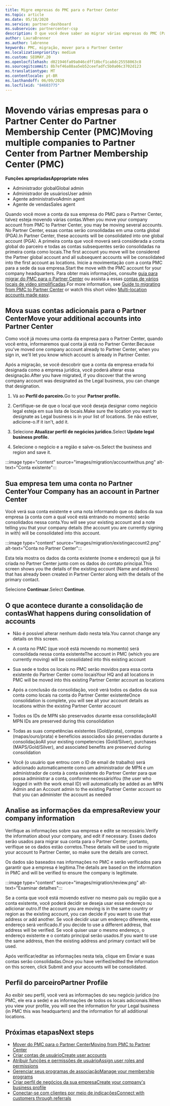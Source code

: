 ```yaml
---
title: Migre empresas do PMC para o Partner Center
ms.topic: article
ms.date: 05/18/2020
ms.service: partner-dashboard
ms.subservice: partnercenter-csp
description: O que você deve saber ao migrar várias empresas do PMC (Partner Membership Center) para o Partner Center e consolidá-las em uma conta global de parceiro.
author: LauraBrenner
ms.author: labrenne
keywords: PMC, migração, mover para o Partner Center
ms.localizationpriority: medium
ms.custom: SEOMAY.20
ms.openlocfilehash: d021946fa09a046cdff10bcf1ca8dc25558063c8
ms.sourcegitcommit: 8b7ef46a88aa5eb52ceefadfc5b0a06c3702d123
ms.translationtype: MT
ms.contentlocale: pt-BR
ms.lasthandoff: 06/09/2020
ms.locfileid: "84603775"
---
```

# <a name="moving-multiple-companies-to-partner-center-from-partner-membership-center-pmc"></a><span data-ttu-id="428eb-104">Movendo várias empresas para o Partner Center do Partner Membership Center (PMC)</span><span class="sxs-lookup"><span data-stu-id="428eb-104">Moving multiple companies to Partner Center from Partner Membership Center (PMC)</span></span>

<span data-ttu-id="428eb-105">**Funções apropriadas**</span><span class="sxs-lookup"><span data-stu-id="428eb-105">**Appropriate roles**</span></span>

- <span data-ttu-id="428eb-106">Administrador global</span><span class="sxs-lookup"><span data-stu-id="428eb-106">Global admin</span></span>
- <span data-ttu-id="428eb-107">Administrador de usuários</span><span class="sxs-lookup"><span data-stu-id="428eb-107">User admin</span></span>
- <span data-ttu-id="428eb-108">Agente administrativo</span><span class="sxs-lookup"><span data-stu-id="428eb-108">Admin agent</span></span>
- <span data-ttu-id="428eb-109">Agente de vendas</span><span class="sxs-lookup"><span data-stu-id="428eb-109">Sales agent</span></span>

<span data-ttu-id="428eb-110">Quando você move a conta da sua empresa do PMC para o Partner Center, talvez esteja movendo várias contas.</span><span class="sxs-lookup"><span data-stu-id="428eb-110">When you move your company account from PMC to Partner Center, you may be moving several accounts.</span></span> <span data-ttu-id="428eb-111">No Partner Center, essas contas serão consolidadas em uma conta global (PGA).</span><span class="sxs-lookup"><span data-stu-id="428eb-111">In Partner Center, these accounts will be consolidated into one global account (PGA).</span></span> <span data-ttu-id="428eb-112">A primeira conta que você moverá será considerada a conta global do parceiro e todas as contas subsequentes serão consolidadas na primeira conta como locais.</span><span class="sxs-lookup"><span data-stu-id="428eb-112">The first account you move will be considered the Partner global account and all subsequent accounts will be consolidated into the first account as locations.</span></span> <span data-ttu-id="428eb-113">Inicie a movimentação com a conta PMC para a sede da sua empresa.</span><span class="sxs-lookup"><span data-stu-id="428eb-113">Start the move with the PMC account for your company headquarters.</span></span> <span data-ttu-id="428eb-114">Para obter mais informações, consulte [guia para migrar do PMC para o Partner Center](guide-to-migration.md) ou assista a essas [contas de vários locais de vídeo simplificadas](https://vimeo.com/290335248).</span><span class="sxs-lookup"><span data-stu-id="428eb-114">For more information, see [Guide to migrating from PMC to Partner Center](guide-to-migration.md) or watch this short video [Multi-location accounts made easy](https://vimeo.com/290335248).</span></span>

## <a name="move-your-additional-accounts-into-partner-center"></a><span data-ttu-id="428eb-115">Mova suas contas adicionais para o Partner Center</span><span class="sxs-lookup"><span data-stu-id="428eb-115">Move your additional accounts into Partner Center</span></span>

<span data-ttu-id="428eb-116">Como você já moveu uma conta da empresa para o Partner Center, quando você entra, informaremos qual conta já está no Partner Center.</span><span class="sxs-lookup"><span data-stu-id="428eb-116">Because you've moved one company account already to Partner Center, when you sign in, we'll let you know which account is already in Partner Center.</span></span>

<span data-ttu-id="428eb-117">Após a migração, se você descobrir que a conta da empresa errada foi designada como a empresa jurídica, você poderá alterar essa designação.</span><span class="sxs-lookup"><span data-stu-id="428eb-117">After you have migrated, if you discover that the wrong company account was designated as the Legal business, you can change that designation.</span></span>

1. <span data-ttu-id="428eb-118">Vá ao **Perfil do parceiro.**</span><span class="sxs-lookup"><span data-stu-id="428eb-118">Go to your **Partner profile.**</span></span>

2. <span data-ttu-id="428eb-119">Certifique-se de que o local que você deseja designar como negócio legal esteja em sua lista de locais.</span><span class="sxs-lookup"><span data-stu-id="428eb-119">Make sure the location you want to designate as Legal business is in your list of locations.</span></span> <span data-ttu-id="428eb-120">Se não estiver, adicione-o.</span><span class="sxs-lookup"><span data-stu-id="428eb-120">If it isn't, add it.</span></span>

3. <span data-ttu-id="428eb-121">Selecione **Atualizar perfil de negócios jurídico.**</span><span class="sxs-lookup"><span data-stu-id="428eb-121">Select **Update legal business profile.**</span></span>

4. <span data-ttu-id="428eb-122">Selecione o negócio e a região e salve-os.</span><span class="sxs-lookup"><span data-stu-id="428eb-122">Select the business and region and save it.</span></span>

:::image type="content" source="images/migration/accountwithus.png" alt-text="Conta existente":::

## <a name="your-company-has-an-account-in-partner-center"></a><span data-ttu-id="428eb-124">Sua empresa tem uma conta no Partner Center</span><span class="sxs-lookup"><span data-stu-id="428eb-124">Your Company has an account in Partner Center</span></span>

<span data-ttu-id="428eb-125">Você verá sua conta existente e uma nota informando que os dados da sua empresa (a conta com a qual você está entrando no momento) serão consolidados nessa conta.</span><span class="sxs-lookup"><span data-stu-id="428eb-125">You will see your existing account and a note telling you that your company details (the account you are currently signing in with) will be consolidated into this account.</span></span>

:::image type="content" source="images/migration/existingaccount2.png" alt-text="Conta no Partner Center":::

<span data-ttu-id="428eb-127">Esta tela mostra os dados da conta existente (nome e endereço) que já foi criada no Partner Center junto com os dados do contato principal.</span><span class="sxs-lookup"><span data-stu-id="428eb-127">This screen shows you the details of the existing account (Name and address) that has already been created in Partner Center along with the details of the primary contact.</span></span>

<span data-ttu-id="428eb-128">Selecione **Continuar**.</span><span class="sxs-lookup"><span data-stu-id="428eb-128">Select **Continue**.</span></span>

## <a name="what-happens-during-consolidation-of-accounts"></a><span data-ttu-id="428eb-129">O que acontece durante a consolidação de contas</span><span class="sxs-lookup"><span data-stu-id="428eb-129">What happens during consolidation of accounts</span></span>

- <span data-ttu-id="428eb-130">Não é possível alterar nenhum dado nesta tela.</span><span class="sxs-lookup"><span data-stu-id="428eb-130">You cannot change any details on this screen.</span></span>

- <span data-ttu-id="428eb-131">A conta no PMC (que você está movendo no momento) será consolidada nessa conta existente</span><span class="sxs-lookup"><span data-stu-id="428eb-131">The account in PMC (which you are currently moving) will be consolidated into this existing account</span></span>

- <span data-ttu-id="428eb-132">Sua sede e todos os locais no PMC serão movidos para essa conta existente do Partner Center como locais</span><span class="sxs-lookup"><span data-stu-id="428eb-132">Your HQ and all locations in PMC will be moved into this existing Partner Center account as locations</span></span>

- <span data-ttu-id="428eb-133">Após a conclusão da consolidação, você verá todos os dados da sua conta como locais na conta do Partner Center existente</span><span class="sxs-lookup"><span data-stu-id="428eb-133">Once consolidation is complete, you will see all your account details as locations within the existing Partner Center account</span></span>

- <span data-ttu-id="428eb-134">Todos os IDs de MPN são preservados durante essa consolidação</span><span class="sxs-lookup"><span data-stu-id="428eb-134">All MPN IDs are preserved during this consolidation</span></span>

- <span data-ttu-id="428eb-135">Todas as suas competências existentes (Gold/prata), compras (mapas/ouro/prata) e benefícios associados são preservadas durante a consolidação</span><span class="sxs-lookup"><span data-stu-id="428eb-135">All your existing competencies (Gold/Silver), purchases (MAPS/Gold/Silver), and associated benefits are preserved during consolidation</span></span>

- <span data-ttu-id="428eb-136">Você (o usuário que entrou com o ID de email de trabalho) será adicionado automaticamente como um administrador de MPN e um administrador de conta à conta existente do Partner Center para que possa administrar a conta, conforme necessário</span><span class="sxs-lookup"><span data-stu-id="428eb-136">You (the user who logged in with the work email ID) will automatically be added as an MPN Admin and an Account admin to the existing Partner Center account so that you can administer the account as needed</span></span>

## <a name="review-your-company-information"></a><span data-ttu-id="428eb-137">Analise as informações da empresa</span><span class="sxs-lookup"><span data-stu-id="428eb-137">Review your company information</span></span>

<span data-ttu-id="428eb-138">Verifique as informações sobre sua empresa e edite se necessário.</span><span class="sxs-lookup"><span data-stu-id="428eb-138">Verify the information about your company, and edit if necessary.</span></span>  <span data-ttu-id="428eb-139">Esses dados serão usados para migrar sua conta para o Partner Center; portanto, verifique se os dados estão corretos.</span><span class="sxs-lookup"><span data-stu-id="428eb-139">These details will be used to migrate your account to Partner Center, so make sure the details are correct.</span></span>

<span data-ttu-id="428eb-140">Os dados são baseados nas informações no PMC e serão verificados para garantir que a empresa é legítima.</span><span class="sxs-lookup"><span data-stu-id="428eb-140">The details are based on the information in PMC and will be verified to ensure the company is legitimate.</span></span>


:::image type="content" source="images/migration/review.png" alt-text="Examinar detalhes":::

<span data-ttu-id="428eb-142">Se a conta que você está movendo estiver no mesmo país ou região que a conta existente, você poderá decidir se deseja usar esse endereço ou adicionar outro.</span><span class="sxs-lookup"><span data-stu-id="428eb-142">If the account you are moving is in the same country or region as the existing account, you can decide if you want to use that address or add another.</span></span> <span data-ttu-id="428eb-143">Se você decidir usar um endereço diferente, esse endereço será verificado.</span><span class="sxs-lookup"><span data-stu-id="428eb-143">If you decide to use a different address, that address will be verified.</span></span> <span data-ttu-id="428eb-144">Se você quiser usar o mesmo endereço, o endereço existente e o contato principal serão usados.</span><span class="sxs-lookup"><span data-stu-id="428eb-144">If you want to use the same address, then the existing address and primary contact will be used.</span></span>

<span data-ttu-id="428eb-145">Após verificar/editar as informações nesta tela, clique em Enviar e suas contas serão consolidadas.</span><span class="sxs-lookup"><span data-stu-id="428eb-145">Once you have verified/edited the information on this screen, click Submit and your accounts will be consolidated.</span></span>

## <a name="partner-profile"></a><span data-ttu-id="428eb-146">Perfil do parceiro</span><span class="sxs-lookup"><span data-stu-id="428eb-146">Partner Profile</span></span>

<span data-ttu-id="428eb-147">Ao exibir seu perfil, você verá as informações do seu negócio jurídico (no PMC, ele era a sede) e as informações de todos os locais adicionais.</span><span class="sxs-lookup"><span data-stu-id="428eb-147">When you view your profile, you will see the information for your Legal business (in PMC this was headquarters) and the information for all additional locations.</span></span>

## <a name="next-steps"></a><span data-ttu-id="428eb-148">Próximas etapas</span><span class="sxs-lookup"><span data-stu-id="428eb-148">Next steps</span></span>

- [<span data-ttu-id="428eb-149">Mover do PMC para o Partner Center</span><span class="sxs-lookup"><span data-stu-id="428eb-149">Moving from PMC to Partner Center</span></span>](move-pmc-pc-map.md)
- [<span data-ttu-id="428eb-150">Criar contas de usuário</span><span class="sxs-lookup"><span data-stu-id="428eb-150">Create user accounts</span></span>](create-user-accounts-and-set-permissions.md)
- [<span data-ttu-id="428eb-151">Atribuir funções e permissões de usuário</span><span class="sxs-lookup"><span data-stu-id="428eb-151">Assign user roles and permissions</span></span>](permissions-overview.md)
- [<span data-ttu-id="428eb-152">Gerenciar seus programas de associação</span><span class="sxs-lookup"><span data-stu-id="428eb-152">Manage your membership programs</span></span>](renew-mpn-offers.md)
- [<span data-ttu-id="428eb-153">Criar perfil de negócios da sua empresa</span><span class="sxs-lookup"><span data-stu-id="428eb-153">Create your company's business profile</span></span>](create-a-marketing-profile.md)
- [<span data-ttu-id="428eb-154">Conectar-se com clientes por meio de indicações</span><span class="sxs-lookup"><span data-stu-id="428eb-154">Connect with customers through referrals</span></span>](responding-to-referrals.md)

